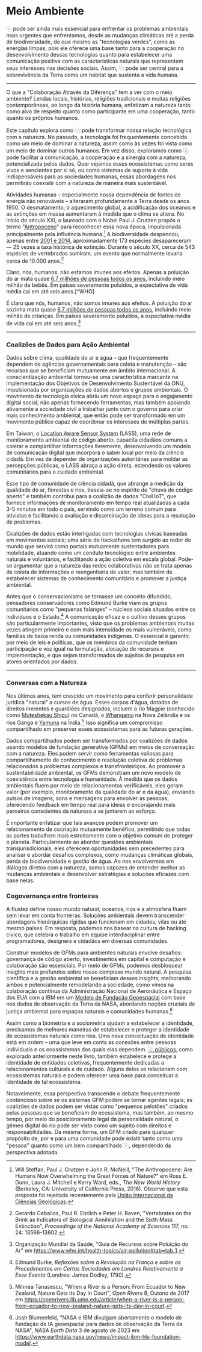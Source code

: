 # Meio Ambiente

⿻ pode ser ainda mais essencial para enfrentar os problemas ambientais mais urgentes que enfrentamos, desde as mudanças climáticas até a perda de biodiversidade, do que mesmo as "tecnologias verdes", como as energias limpas, pois ele oferece uma base tanto para a cooperação no desenvolvimento dessas tecnologias quanto para estabelecer uma comunicação positiva com as características naturais que representem seus interesses nas decisões sociais. Assim, ⿻ pode ser central para a sobrevivência da Terra como um habitat que sustenta a vida humana.

---

O que a "Colaboração Através da Diferença" tem a ver com o meio ambiente? Lendas locais, histórias, religiões tradicionais e muitas religiões contemporâneas, ao longo da história humana, enfatizam a natureza tanto como alvo de respeito quanto como participante em uma cooperação, tanto quanto os próprios humanos.

Este capítulo explora como ⿻ pode transformar nossa relação tecnológica com a natureza. No passado, a tecnologia foi frequentemente concebida como um meio de dominar a natureza, assim como às vezes foi vista como um meio de dominar outros humanos. Em vez disso, exploramos como ⿻ pode facilitar a comunicação, a cooperação e a sinergia com a natureza, potencializada pelos dados. Quer vejamos esses ecossistemas como seres vivos e sencientes por si só, ou como sistemas de suporte à vida indispensáveis para as sociedades humanas, essas abordagens nos permitirão coexistir com a natureza de maneira mais sustentável.

Atividades humanas – especialmente nossa dependência de fontes de energia não renováveis – alteraram profundamente a Terra desde os anos 1950. O desmatamento, o aquecimento global, a acidificação dos oceanos e as extinções em massa aumentaram à medida que o clima se altera. No início do século XXI, o laureado com o Nobel Paul J. Crutzen propôs o termo "[Antropoceno](https://en.wikipedia.org/wiki/Anthropocene)" para reconhecer essa nova época, impulsionada principalmente pela influência humana.[^anthro] A biodiversidade despencou; apenas entre [2001 e 2014](https://www.cnn.com/2020/06/01/world/sixth-mass-extinction-accelerating-intl/index.html), aproximadamente 173 espécies desapareceram — 25 vezes a taxa histórica de extinção. Durante o século XX, cerca de 543 espécies de vertebrados sumiram, um evento que normalmente levaria cerca de 10.000 anos.[^extinction]

Claro, nós, humanos, não estamos imunes aos efeitos. Apenas a poluição do ar mata quase [6,7 milhões de pessoas todos os anos](https://www.unep.org/news-and-stories/story/world-must-band-together-combat-air-pollution-which-kills-7-million-year#:~:text=Exposure%20to%20air%20pollution%20significantly,million%20premature%20deaths%20a%20year.), incluindo meio milhão de bebês. Em países severamente poluídos, a expectativa de vida média cai em até seis anos.[^WHO]

[^anthro]: Will Steffan, Paul J. Crutzen e John R. McNeill, "The Anthropocene: Are Humans Now Overwhelming the Great Forces of Nature?" em Ross E. Dunn, Laura J. Mitchell e Kerry Ward, eds., *The New World History* (Berkeley, CA: University of California Press, 2016). Observe que esta proposta foi rejeitada recentemente pela [União Internacional de Ciências Geológicas](https://www.theguardian.com/science/2024/mar/22/geologists-reject-declaration-of-anthropocene-epoch#:~:text=The%20guardians%20of%20the%20world's,planet%2Dchanging%20impact%20of%20humanity.).

[^extinction]: Gerardo Ceballos, Paul R. Ehrlich e Peter H. Raven, "Vertebrates on the Brink as Indicators of Biological Annihilation and the Sixth Mass Extinction", *Proceedings of the National Academy of Sciences* 117, no. 24: 13596-13602.

É claro que nós, humanos, não somos imunes aos efeitos. A poluição do ar sozinha mata quase [6,7 milhões de pessoas todos os anos](https://www.unep.org/news-and-stories/story/world-must-band-together-combat-air-pollution-which-kills-7-million-year#:~:text=Exposure%20to%20air%20pollution%20significantly,million%20premature%20deaths%20a%20year.), incluindo meio milhão de crianças. Em países severamente poluídos, a expectativa média de vida cai em até seis anos.[^OMS]

[^OMS]: Organização Mundial da Saúde, "Guia de Recursos sobre Poluição do Ar" em https://www.who.int/health-topics/air-pollution#tab=tab_1.

---

### Coalizões de Dados para Ação Ambiental

Dados sobre clima, qualidade do ar e água – que frequentemente dependem de agências governamentais para coleta e manutenção – são recursos que se beneficiam mutuamente em âmbito internacional. A conscientização ambiental tornou-se uma característica marcante na implementação dos Objetivos de Desenvolvimento Sustentável da ONU, impulsionada por organizações de dados abertos e grupos ambientais. O movimento de tecnologia cívica abriu um novo espaço para o engajamento digital social; não apenas fornecendo ferramentas, mas também apoiando ativamente a sociedade civil a trabalhar junto com o governo para criar mais conhecimento ambiental, que então pode ser transformado em um movimento público capaz de coordenar os interesses de múltiplas partes.

Em Taiwan, o [Location Aware Sensor System](https://directory.civictech.guide/listing/location-aware-sensing-system-lass-environmental-sensor-network) (LASS), uma rede de monitoramento ambiental de código aberto, capacita cidadãos comuns a coletar e compartilhar informações livremente, desenvolvendo um modelo de comunicação digital que incorpora o saber local por meio da ciência cidadã. Em vez de depender de organizações autoritárias para moldar as percepções públicas, o LASS abraça a ação direta, estendendo os valores comunitários para o cuidado ambiental.

Esse tipo de comunidade de ciência cidadã, que abrange a medição da qualidade do ar, florestas e rios, baseia-se no espírito de "chuva de código aberto" e também contribui para a coalizão de dados "Civil IoT", que fornece informações de monitoramento em tempo real atualizadas a cada 3-5 minutos em todo o país, servindo como um terreno comum para ativistas e facilitando a avaliação e disseminação de ideias para a resolução de problemas.

Coalizões de dados estão interligadas com tecnologias cívicas baseadas em movimentos sociais; uma série de hackathons tem surgido ao redor do mundo que servirá como portais mutuamente sustentadores para mobilidade, atuando como um conduto tecnológico entre ambientes naturais e voluntários, e facilitando a ação coletiva em escala global. Pode-se argumentar que a natureza das redes colaborativas não se trata apenas de coleta de informações e reengenharia de valor, mas também de estabelecer sistemas de conhecimento comunitário e promover a justiça ambiental.

Antes que o conservacionismo se tornasse um conceito difundido, pensadores conservadores como Edmund Burke viam os grupos comunitários como "pequenas falanges" – núcleos sociais situados entre os indivíduos e o Estado.[^Burke] A comunicação eficaz e o cultivo desses grupos são particularmente importantes, visto que os problemas ambientais muitas vezes atingem primeiro e com mais intensidade os mais vulneráveis, como famílias de baixa renda ou comunidades indígenas. O essencial é garantir, por meio de leis e políticas, que os membros da comunidade tenham participação e voz igual na formulação, alocação de recursos e implementação, e que sejam transformados de sujeitos de pesquisa em atores orientados por dados.

[^Burke]: Edmund Burke, *Reflexões sobre a Revolução na França e sobre os Procedimentos em Certas Sociedades em Londres Relativamente a Esse Evento* (Londres: James Dodley, 1790).

---

### Conversas com a Natureza

Nos últimos anos, tem crescido um movimento para conferir personalidade jurídica "natural" a cursos de água. Esses corpos d'água, dotados de direitos inerentes e guardiões designados, incluem o rio Magpie (conhecido como [Muteshekau Shipu](https://nonprofitquarterly.org/environmental-personhood-a-radical-approach-to-climate-justice/#:~:text=In%202021%2C%20the%20Canadian%20government,and%20the%20rights%20of%20nature.)) no Canadá, o [Whanganui](https://apnews.com/article/religion-sacred-rivers-new-zealand-86d34a78f5fc662ccd554dd7f578d217) na Nova Zelândia e os rios Ganga e [Yamuna](https://www.sierraclub.org/sierra/india-s-yamuna-river-now-enjoys-legal-personhood-will-be-enough-clean-it) na Índia.[^rivers] Isso significa um compromisso compartilhado em preservar esses ecossistemas para as futuras gerações.

[^rivers]: Mihnea Tanasescu, "When a River is a Person: From Ecuador to New Zealand, Nature Gets its Day in Court", *Open Rivers* 8, Outono de 2017 em https://openrivers.lib.umn.edu/article/when-a-river-is-a-person-from-ecuador-to-new-zealand-nature-gets-its-day-in-court.

Dados compartilhados podem ser transformados por coalizões de dados usando modelos de fundação generativa (GFMs) em meios de conversação com a natureza. Eles podem servir como ferramentas valiosas para compartilhamento de conhecimento e resolução coletiva de problemas relacionados a problemas complexos e transfronteiriços. Ao promover a sustentabilidade ambiental, os GFMs demonstram um novo modelo de coexistência entre tecnologia e humanidade. À medida que os dados ambientais fluem por meio de relacionamentos verificáveis, eles geram valor (por exemplo, monitoramento da qualidade do ar e da água), enviando pulsos de imagens, sons e mensagens para envolver as pessoas, oferecendo feedback em tempo real para ideias e encorajando mais parceiros conscientes da natureza a se juntarem ao esforço.

É importante enfatizar que tais avanços podem promover um relacionamento de cocriação mutuamente benéfico, permitindo que todas as partes trabalhem mais estreitamente com o objetivo comum de proteger o planeta. Particularmente ao abordar questões ambientais transjurisdicionais, eles oferecem oportunidades sem precedentes para analisar e abordar desafios complexos, como mudanças climáticas globais, perda de biodiversidade e gestão de água. Ao nos envolvermos em diálogos diretos com a natureza, somos capazes de entender melhor as mudanças ambientais e desenvolver estratégias e soluções eficazes com base nelas.

### Cogovernança entre fronteiras

A fluidez define nosso mundo natural; oceanos, rios e a atmosfera fluem sem levar em conta fronteiras. Soluções ambientais devem transcender abordagens hierárquicas rígidas que funcionam em cidades, vilas ou até mesmo países. Em resposta, podemos nos basear na cultura de hacking cívico, que celebra o trabalho em equipe interdisciplinar entre programadores, designers e cidadãos em diversas comunidades.

Construir modelos de GFMs para ambientes naturais envolve desafios: governança de código aberto, investimentos em capital e computação e colaboração são essenciais. Por meio de GFMs, podemos desbloquear insights mais profundos sobre nosso complexo mundo natural. A pesquisa científica e a gestão ambiental se beneficiam desses insights, melhorando ambos e potencialmente remodelando a sociedade, como vimos na colaboração contínua da Administração Nacional de Aeronáutica e Espaço dos EUA com a IBM em um [Modelo de Fundação Geoespacial](https://www.earthdata.nasa.gov/news/impact-ibm-hls-foundation-model) com base nos dados de observação da Terra da NASA, abordando noções cruciais de justiça ambiental para espaços naturais e comunidades humanas.[^NASA]

[^NASA]: Josh Blumenfeld, "NASA e IBM divulgam abertamente o modelo de fundação de IA geoespacial para dados de observação da Terra da NASA", *NASA Earth Data* 3 de agosto de 2023 em https://www.earthdata.nasa.gov/news/impact-ibm-hls-foundation-model.

Assim como a biometria e a sociometria ajudam a estabelecer a identidade, precisamos de melhores maneiras de estabelecer e proteger a identidade de ecossistemas naturais como rios. Uma nova conceituação de identidade está em ordem – uma que leve em conta as conexões entre pessoas individuais e os ecossistemas dos quais elas dependem. [⿻ públicos](https://www.plurality.net/v/chapters/4-2/eng/?mode=dark), como explorado anteriormente neste livro, também estabelece e protege a identidade de entidades coletivas, frequentemente dedicadas a relacionamentos culturais e de cuidado. Alguns deles se relacionam com ecossistemas naturais e podem oferecer uma base para conceituar a identidade de tal ecossistema.

Notavelmente, essa perspectiva transcende o debate frequentemente contencioso sobre se os sistemas GFM podem se tornar agentes legais; as coalizões de dados podem ser vistas como "pequenos pelotões" criados pelas pessoas que se beneficiam do ecossistema, mas também, ao mesmo tempo, por meio do posicionamento legal da personalidade natural, o gêmeo digital do rio pode ser visto como um sujeito com direitos e responsabilidades. Da mesma forma, um GFM criado para qualquer propósito de, por e para uma comunidade pode existir tanto como uma "pessoa" quanto como um bem compartilhado ⿻, dependendo da perspectiva adotada.
